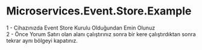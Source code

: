 # Microservices.Event.Store.Example

1 - Cihazınızda Event Store Kurulu Olduğundan Emin Olunuz  
2 - Önce Yorum Satırı olan alanı çalıştırınız sonra bir kere çalıştırdıktan sonra tekrar aynı bölgeyi kapatınız.
